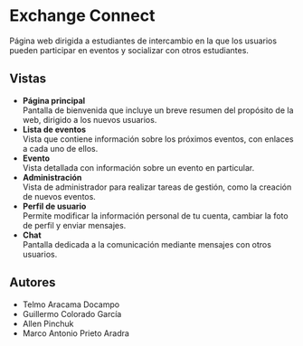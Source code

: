 # Exchange Connect
Página web dirigida a estudiantes de intercambio en la que los usuarios pueden participar en eventos y socializar con otros estudiantes.

## Vistas

- **Página principal**  
  Pantalla de bienvenida que incluye un breve resumen del propósito de la web, dirigido a los nuevos usuarios.
- **Lista de eventos**  
  Vista que contiene información sobre los próximos eventos, con enlaces a cada uno de ellos.
- **Evento**  
  Vista detallada con información sobre un evento en particular.
- **Administración**  
  Vista de administrador para realizar tareas de gestión, como la creación de nuevos eventos.
- **Perfil de usuario**  
  Permite modificar la información personal de tu cuenta, cambiar la foto de perfil y enviar mensajes. 
- **Chat**  
  Pantalla dedicada a la comunicación mediante mensajes con otros usuarios.

## Autores
- Telmo Aracama Docampo
- Guillermo Colorado García
- Allen Pinchuk
- Marco Antonio Prieto Aradra

